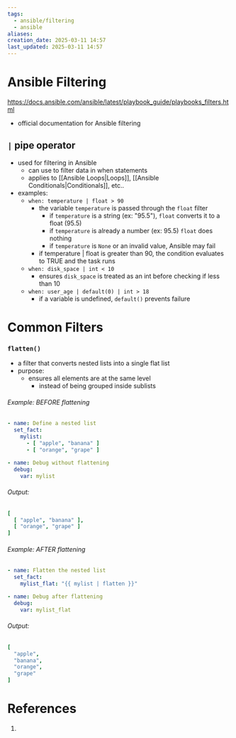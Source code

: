 ```yaml
---
tags:
  - ansible/filtering
  - ansible
aliases: 
creation_date: 2025-03-11 14:57
last_updated: 2025-03-11 14:57
---
```

# Ansible Filtering
https://docs.ansible.com/ansible/latest/playbook_guide/playbooks_filters.html
- official documentation for Ansible filtering 





## `|` pipe operator
- used for filtering in Ansible 
	- can use to filter data in when statements
	- applies to [[Ansible Loops|Loops]], [[Ansible Conditionals|Conditionals]], etc.. 
- examples:
	- `when: temperature | float > 90`
		- the variable `temperature` is passed through the `float` filter 
			- if `temperature` is a string (ex: "95.5"), `float` converts it to a float (95.5)
			- if `temperature` is already a number (ex: 95.5) `float` does nothing 
			- if `temperature` is `None` or an invalid value, Ansible may fail
		- if temperature | float is greater than 90, the condition evaluates to TRUE and the task runs
	- `when: disk_space | int < 10`
		- ensures `disk_space` is treated as an int before checking if less than 10
	- `when: user_age | default(0) | int > 18`
		- if a variable is undefined, `default()` prevents failure 






# Common Filters

### `flatten()`
- a filter that converts nested lists into a single flat list 
- purpose:
	- ensures all elements are at the same level 
		- instead of being grouped inside sublists 


###### Example: BEFORE flattening
```yml
- name: Define a nested list
  set_fact:
    mylist: 
      - [ "apple", "banana" ]
      - [ "orange", "grape" ]

- name: Debug without flattening
  debug:
    var: mylist
```

###### Output:
```yml
[
  [ "apple", "banana" ],
  [ "orange", "grape" ]
]
```


###### Example: AFTER flattening 
```yml
- name: Flatten the nested list
  set_fact:
    mylist_flat: "{{ mylist | flatten }}"

- name: Debug after flattening
  debug:
    var: mylist_flat
```

###### Output:
```yml
[
  "apple",
  "banana",
  "orange",
  "grape"
]
```









# References
1. 